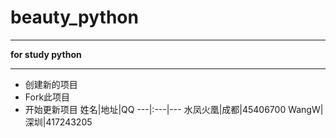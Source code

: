 # beauty_python
----
**for study python**
*****
- 创建新的项目
- Fork此项目
- 开始更新项目
姓名|地址|QQ
---|:---|---
水凤火凰|成都|45406700
WangW|深圳|417243205


